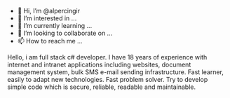 - 👋 Hi, I’m @alpercingir
- 👀 I’m interested in ...
- 🌱 I’m currently learning ...
- 💞️ I’m looking to collaborate on ...
- 📫 How to reach me ...

Hello, i am full stack c# developer. 
I have 18 years of experience with 
internet and intranet applications 
including websites, document management system,
 bulk SMS e-mail sending infrastructure.
Fast learner, easily to adapt new technologies.
Fast problem solver. 
Try to develop simple code
which is secure, reliable, readable 
and maintainable.
